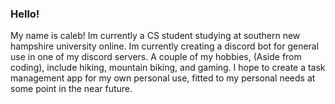 ### Hello!
My name is caleb! Im currently a CS student studying at southern new hampshire university online.
Im currently creating a discord bot for general use in one of my discord servers. 
A couple of my hobbies, (Aside from coding), include hiking, mountain biking, and gaming. 
I hope to create a task management app for my own personal use, fitted to my personal needs at some point in the near future.


<!--
**CaleebButh/CaleebButh** is a ✨ _special_ ✨ repository because its `README.md` (this file) appears on your GitHub profile.

Here are some ideas to get you started:

- 🔭 I’m currently working on ...
- 🌱 I’m currently learning ...
- 👯 I’m looking to collaborate on ...
- 🤔 I’m looking for help with ...
- 💬 Ask me about ...
- 📫 How to reach me: ...
- 😄 Pronouns: ...
- ⚡ Fun fact: ...
-->

